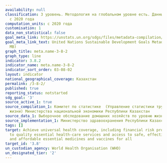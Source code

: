 ```yaml
---
availability: null
classification: 3 уровень. Методология на глобальном уровне есть. Данные будут рассчитаны
  с 2020 года
computation_units: с 2020 года
customisation: 1
data_non_statistical: false
goal_meta_link: https://unstats.un.org/sdgs/files/metadata-compilation/Metadata-Goal-3.pdf
goal_meta_link_text: United Nations Sustainable Development Goals Metadata (PDF 4.0
  MB)
graph_title: meta.name-3-8-2
graph_type: line
indicator: 3.8.2
indicator_name: meta.name-3-8-2
indicator_sort_order: 03-08-02
layout: indicator
national_geographical_coverage: Казахстан
permalink: /3-8-2/
published: true
reporting_status: notstarted
sdg_goal: '3'
source_active_1: true
source_compilation_1: Комитет по статистике  (Управление статистики труда и уровни
  жизни) Министерства национальной экономики Республики Казахстан
source_data_1: Выборочное обследование домашних хозяйств по уровню жизни
source_implementation_1: Министерство здравоохранения Республики Казахстан
tags: []
target: Achieve universal health coverage, including financial risk protection, access
  to quality essential health-care services and access to safe, effective, quality
  and affordable essential medicines and vaccines for all
target_id: '3.8'
un_custodian_agency: World Health Organisation (WHO)
un_designated_tier: '2'
---
```

